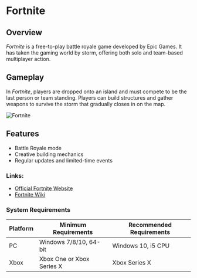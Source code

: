 # Fortnite

## Overview
*Fortnite* is a free-to-play battle royale game developed by Epic Games. It has taken the gaming world by storm, offering both solo and team-based multiplayer action.

## Gameplay
In *Fortnite*, players are dropped onto an island and must compete to be the last person or team standing. Players can build structures and gather weapons to survive the storm that gradually closes in on the map.

![Fortnite](images/fortnite.jpg)

## Features
- Battle Royale mode
- Creative building mechanics
- Regular updates and limited-time events

### Links:
- [Official Fortnite Website](https://www.epicgames.com/fortnite/)
- [Fortnite Wiki](https://fortnite.fandom.com/wiki/Fortnite_Wiki)

### System Requirements

| Platform    | Minimum Requirements       | Recommended Requirements  |
|-------------|----------------------------|---------------------------|
| PC          | Windows 7/8/10, 64-bit      | Windows 10, i5 CPU        |
| Xbox        | Xbox One or Xbox Series X  | Xbox Series X             |

